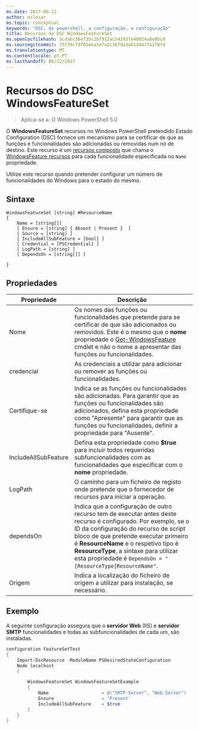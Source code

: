 ```yaml
---
ms.date: 2017-06-12
author: eslesar
ms.topic: conceptual
keywords: "DSC, do powershell, a configuração, a configuração"
title: Recursos do DSC WindowsFeatureSet
ms.openlocfilehash: 3cdabc36ef35c2bf912ac54393fe40024a8e8bc0
ms.sourcegitcommit: 75f70c7df01eea5e7a2c16f9a3ab1dd437a1f8fd
ms.translationtype: MT
ms.contentlocale: pt-PT
ms.lasthandoff: 06/12/2017
---
```

# <a name="dsc-windowsfeatureset-resource"></a>Recursos do DSC WindowsFeatureSet

> Aplica-se a: O Windows PowerShell 5.0

O **WindowsFeatureSet** recursos no Windows PowerShell pretendido Estado Configuration (DSC) fornece um mecanismo para se certificar de que as funções e funcionalidades são adicionadas ou removidas num nó de destino.
Este recurso é um [recursos composto](authoringResourceComposite.md) que chama o [WindowsFeature recursos](windowsfeatureResource.md) para cada funcionalidade especificada no `Name` propriedade.

Utilize este recurso quando pretender configurar um número de funcionalidades do Windows para o estado do mesmo.

## <a name="syntax"></a>Sintaxe

```
WindowsFeatureSet [string] #ResourceName
{
    Name = [string[]] 
    [ Ensure = [string] { Absent | Present }  ]
    [ Source = [string] ]
    [ IncludeAllSubFeature = [bool] ]
    [ Credential = [PSCredential] ]
    [ LogPath = [string] ]
    [ DependsOn = [string[]] ]
    
}
```

## <a name="properties"></a>Propriedades

|  Propriedade  |  Descrição   | 
|---|---| 
| Nome| Os nomes das funções ou funcionalidades que pretende para se certificar de que são adicionados ou removidos. Este é o mesmo que o **nome** propriedade o [Get-WindowsFeature](https://technet.microsoft.com/en-us/library/jj205469.aspx) cmdlet e não o nome a apresentar das funções ou funcionalidades.| 
| credencial| As credenciais a utilizar para adicionar ou remover as funções ou funcionalidades.| 
| Certifique-se| Indica se as funções ou funcionalidades são adicionadas. Para garantir que as funções ou funcionalidades são adicionados, defina esta propriedade como "Apresente" para garantir que as funções ou funcionalidades, definir a propriedade para "Ausente".| 
| IncludeAllSubFeature| Defina esta propriedade como **$true** para incluir todos requeridas subfuncionalidades com as funcionalidades que especificar com o **nome** propriedade.| 
| LogPath| O caminho para um ficheiro de registo onde pretende que o fornecedor de recursos para iniciar a operação.| 
| dependsOn| Indica que a configuração de outro recurso tem de executar antes deste recurso é configurado. Por exemplo, se o ID da configuração do recurso de script bloco de que pretende executar primeiro é __ResourceName__ e o respetivo tipo é __ResourceType__, a sintaxe para utilizar esta propriedade é `DependsOn = "[ResourceType]ResourceName"`.| 
| Origem| Indica a localização do ficheiro de origem a utilizar para instalação, se necessário.| 

## <a name="example"></a>Exemplo

A seguinte configuração assegura que o **servidor Web** (IIS) e **servidor SMTP** funcionalidades e todas as subfuncionalidades de cada um, são instaladas.

```powershell
configuration FeatureSetTest
{
    Import-DscResource -ModuleName PSDesiredStateConfiguration
    Node localhost
    {

        WindowsFeatureSet WindowsFeatureSetExample
        {
            Name                    = @("SMTP-Server", "Web-Server")
            Ensure                  = 'Present'
            IncludeAllSubFeature    = $true
        } 
    }
}
```

